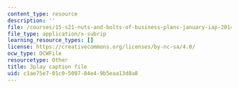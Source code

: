```yaml
---
content_type: resource
description: ''
file: /courses/15-s21-nuts-and-bolts-of-business-plans-january-iap-2014/c1ae75e701c0509784e49b5eaa13d8a8_Lau7bwQAWr4.vtt
file_type: application/x-subrip
learning_resource_types: []
license: https://creativecommons.org/licenses/by-nc-sa/4.0/
ocw_type: OCWFile
resourcetype: Other
title: 3play caption file
uid: c1ae75e7-01c0-5097-84e4-9b5eaa13d8a8
---
```

